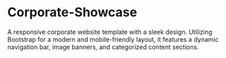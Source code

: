 # Corporate-Showcase
A responsive corporate website template with a sleek design. Utilizing Bootstrap for a modern and mobile-friendly layout, it features a dynamic navigation bar, image banners, and categorized content sections.
